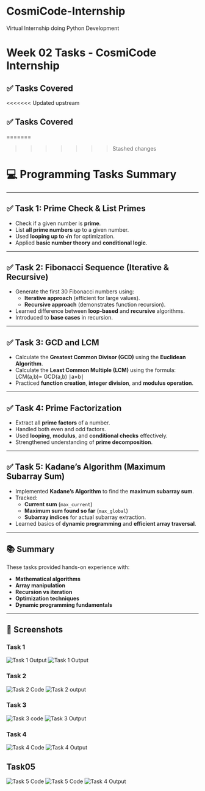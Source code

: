 # CosmiCode-Internship

Virtual Internship doing Python Development

# Week 02 Tasks - CosmiCode Internship

## ✅ Tasks Covered

<<<<<<< Updated upstream
## ✅ Tasks Covered

=======
>>>>>>> Stashed changes
# 💻 Programming Tasks Summary

---

## ✅ Task 1: Prime Check & List Primes

- Check if a given number is **prime**.
- List **all prime numbers** up to a given number.
- Used **looping up to √n** for optimization.
- Applied **basic number theory** and **conditional logic**.

---

## ✅ Task 2: Fibonacci Sequence (Iterative & Recursive)

- Generate the first 30 Fibonacci numbers using:
  - **Iterative approach** (efficient for large values).
  - **Recursive approach** (demonstrates function recursion).
- Learned difference between **loop-based** and **recursive** algorithms.
- Introduced to **base cases** in recursion.

---

## ✅ Task 3: GCD and LCM

- Calculate the **Greatest Common Divisor (GCD)** using the **Euclidean Algorithm**.
- Calculate the **Least Common Multiple (LCM)** using the formula:
  LCM(a,b)=
  GCD(a,b)
  ∣a×b∣
  ​
- Practiced **function creation**, **integer division**, and **modulus operation**.

---

## ✅ Task 4: Prime Factorization

- Extract all **prime factors** of a number.
- Handled both even and odd factors.
- Used **looping**, **modulus**, and **conditional checks** effectively.
- Strengthened understanding of **prime decomposition**.

---

## ✅ Task 5: Kadane’s Algorithm (Maximum Subarray Sum)

- Implemented **Kadane’s Algorithm** to find the **maximum subarray sum**.
- Tracked:
  - **Current sum** (`max_current`)
  - **Maximum sum found so far** (`max_global`)
  - **Subarray indices** for actual subarray extraction.
- Learned basics of **dynamic programming** and **efficient array traversal**.

---

## 📚 Summary

These tasks provided hands-on experience with:

- **Mathematical algorithms**
- **Array manipulation**
- **Recursion vs iteration**
- **Optimization techniques**
- **Dynamic programming fundamentals**

---

## 📸 Screenshots

### Task 1

![Task 1 Output](./screenshot/task01_code.png)
![Task 1 Output](./screenshot/task01_output.png)

### Task 2

![Task 2 Code](<./screenshot/task02_(1)code.png>)
![Task 2 output](./screenshot/task02_output.png)

### Task 3

![Task 3 code](./screenshot/task03_code.png)
![Task 3 Output](./screenshot/task03_output.png)

### Task 4

![Task 4 Code](./screenshot/task04_code.png)
![Task 4 Output](./screenshot/task04_output.png)

## Task05

![Task 5 Code](<./screenshot/task05(1)_code.png>)
![Task 5 Code](<./screenshot/task05(2)_code.png>)
![Task 4 Output](./screenshot/task05_output.png)
